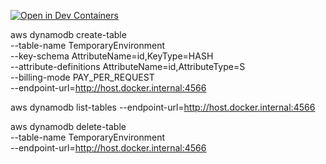 [![Open in Dev Containers](https://img.shields.io/static/v1?label=Dev%20Containers&message=Open&color=blue&logo=visualstudiocode)](https://vscode.dev/redirect?url=vscode://ms-vscode-remote.remote-containers/cloneInVolume?url=https://github.com/kaito01234/frontend-study)

aws dynamodb create-table \
 --table-name TemporaryEnvironment \
 --key-schema AttributeName=id,KeyType=HASH \
 --attribute-definitions AttributeName=id,AttributeType=S \
 --billing-mode PAY_PER_REQUEST \
 --endpoint-url=http://host.docker.internal:4566

aws dynamodb list-tables --endpoint-url=http://host.docker.internal:4566

aws dynamodb delete-table \
 --table-name TemporaryEnvironment \
 --endpoint-url=http://host.docker.internal:4566
